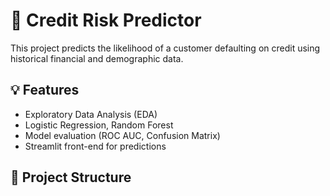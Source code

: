 # 🏦 Credit Risk Predictor

This project predicts the likelihood of a customer defaulting on credit using historical financial and demographic data.

## 💡 Features
- Exploratory Data Analysis (EDA)
- Logistic Regression, Random Forest
- Model evaluation (ROC AUC, Confusion Matrix)
- Streamlit front-end for predictions

## 📁 Project Structure

